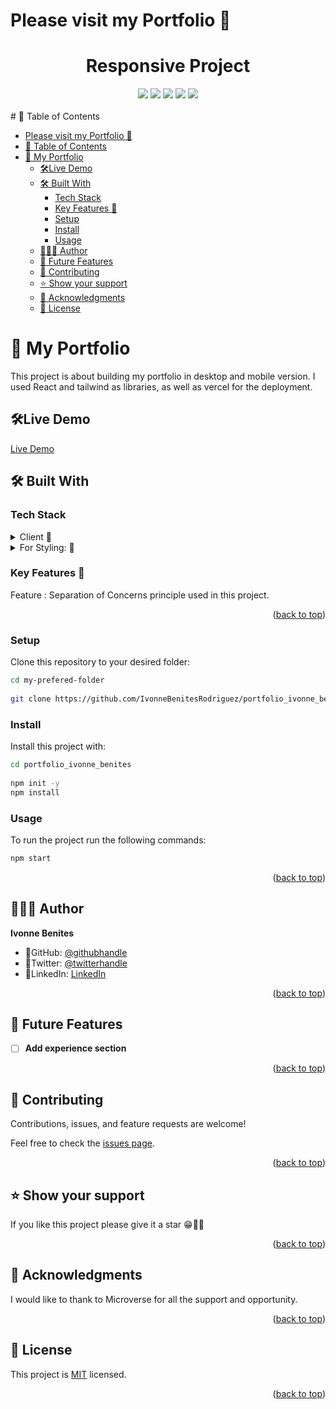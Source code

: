 # Please visit my Portfolio 🌷
<div align="center">
  <h1>Responsive Project</h1>
  <img src="./src/assets/picture1.png" />
  <img src="./src/assets/picture2.png" />
  <img src="./src/assets/picture3.png" />
  <img src="./src/assets/picture4.png" />
  <img src="./src/assets/picture5.png">
</div>
<br/>
# 📗 Table of Contents

- [Please visit my Portfolio 🌷](#please-visit-my-portfolio-)
- [📗 Table of Contents](#-table-of-contents)
- [📖 My Portfolio](#-my-portfolio)
  - [🛠Live Demo](#live-demo)
  - [🛠 Built With ](#-built-with-)
    - [Tech Stack ](#tech-stack-)
    - [Key Features 🌷 ](#key-features--)
    - [Setup](#setup)
    - [Install](#install)
    - [Usage](#usage)
  - [👩🏽‍💻 Author ](#-author-)
  - [🔭 Future Features ](#-future-features-)
  - [🤝 Contributing ](#-contributing-)
  - [⭐️ Show your support ](#️-show-your-support-)
  - [🙏 Acknowledgments ](#-acknowledgments-)
  - [📝 License ](#-license-)

# 📖 My Portfolio<a name="about-project">
This project is about building my portfolio in desktop and mobile version.
I used React and tailwind as libraries, as well as vercel for the deployment.
</a>

## 🛠Live Demo
[Live Demo](https://portfolio-ivonne-be-git-9d3261-ivonnebenitesrodriguezs-projects.vercel.app/)

## 🛠 Built With <a name="built-with"></a>

### Tech Stack <a name="tech-stack"></a>

<details>
  <summary>Client 🌷</summary>
    <ul>
    <li><a href="https://react.dev/">React</a></li>
  </ul>
</details>
<details>
  <summary>For Styling: 🌷</summary>
    <ul>
    <li><a href="https://tailwindcss.com/">Tailwind</a></li>
  </ul>
</details>


### Key Features 🌷 <a name="key-features"></a>

Feature : Separation of Concerns principle used in this project.

<p align="right">(<a href="#readme-top">back to top</a>)</p>

### Setup

Clone this repository to your desired folder:

```sh
cd my-prefered-folder
  
git clone https://github.com/IvonneBenitesRodriguez/portfolio_ivonne_benites.git

```

### Install

Install this project with:

```sh
cd portfolio_ivonne_benites
  
npm init -y
npm install
```

### Usage

To run the project run the following commands:

```sh
npm start 
```
<p align="right">(<a href="#readme-top">back to top</a>)</p>

## 👩🏽‍💻 Author <a name="author"></a>

 **Ivonne Benites**

- 🌷GitHub: [@githubhandle](https://github.com/IvonneBenitesRodriguez)
- 🌷Twitter: [@twitterhandle](https://twitter.com/IvonneBenitesR)
- 🌷LinkedIn: [LinkedIn](https://www.linkedin.com/in/ivonnebenites/)
  
<p align="right">(<a href="#readme-top">back to top</a>)</p>

## 🔭 Future Features <a name="future-features"></a>

- [ ] **Add experience section**

<p align="right">(<a href="#readme-top">back to top</a>)</p>

## 🤝 Contributing <a name="contributing"></a>

Contributions, issues, and feature requests are welcome!

Feel free to check the [issues page](https://github.com/IvonneBenitesRodriguez/portfolio_ivonne_benites/issues).

<p align="right">(<a href="#readme-top">back to top</a>)</p>

## ⭐️ Show your support <a name="support"></a>

If you like this project please give it a star 😁🌟✨

<p align="right">(<a href="#readme-top">back to top</a>)</p>

## 🙏 Acknowledgments <a name="acknowledgements"></a>

I would like to thank to Microverse for all the support and opportunity.

<p align="right">(<a href="#readme-top">back to top</a>)</p>

## 📝 License <a name="license"></a>

This project is [MIT](./LICENSE) licensed.

<p align="right">(<a href="#readme-top">back to top</a>)</p>

